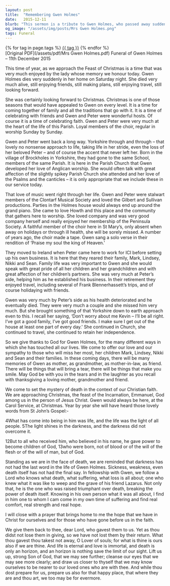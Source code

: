 ```yaml
---
layout: post
title:  "Remembering Gwen Holmes"
date:   2015-12-11
blurb: "This sermon is a tribute to Gwen Holmes, who passed away suddenly. Gwen was a cherished member of the parish, known for her love of music, family, and faith. Despite the loss of her husband, Peter, Gwen remained active and independent, continuing to participate in church activities and travel. The sermon emphasizes the enduring hope found in faith and the comfort of memories."
og_image: "/assets/img/posts/Mrs Gwen Holmes.png"
tags: Funeral
---    
```

<div class="tag-pills">
    {% for tag in page.tags %}
    <a href="{{ site.baseurl }}/tag/{{ tag | slugify }}" class="tag-pill">{{ tag }}</a>
    {% endfor %}
</div>
[Original PDF](/assets/pdf/Mrs Gwen Holmes.pdf)
Funeral of Gwen Holmes – 11th December 2015

This time of year, as we approach the Feast of Christmas is a time that was very much enjoyed by the lady whose memory we honour today. Gwen Holmes dies very suddenly in her home on Saturday night. She died very much alive, still enjoying friends, still making plans, still enjoying travel, still looking forward.

She was certainly looking forward to Christmas. Christmas is one of those seasons that would have appealed to Gwen on every level. It is a time for coming together of family and all the traditions that go with it. It is a time of celebrating with friends and Gwen and Peter were wonderful hosts. Of course it is a time of celebrating faith. Gwen and Peter were very much at the heart of the life of this Parish. Loyal members of the choir, regular in worship Sunday by Sunday.

Gwen and Peter went back a long way. Yorkshire through and through – that lovely no nonsense approach to life, taking life in her stride, even the loss of her beloved Peter – and of course the accent that never left her. Born in the village of Brockholes in Yorkshire, they had gone to the same School, members of the same Parish. It is here in the Parish Church that Gwen developed her love of Anglican worship. She would often talk with great affection of the slightly spikey Parish Church she attended and her love of the Psalms and the canticles – it is only appropriate that we include these in our service today.

That love of music went right through her life. Gwen and Peter were stalwart members of the Clontarf Musical Society and loved the Gilbert and Sullivan productions. Parties in the Holmes house would always end up around the grand piano. She came to love Howth and this place and the community that gathers here to worship. She loved company and was very good company herself and really enjoyed her membership of the Peninsula Society. A faithful member of the choir here in St Mary’s, only absent when away on holidays or through ill health, she will be sorely missed. A number of years ago, the choir made a tape. Gwen sang a solo verse in their rendition of ‘Praise my soul the king of Heaven.’

They moved to Ireland when Peter came here to work for ICI before setting up his own business. It is here that they reared their family, Mark, Lindsey, Nikki and Sean. Family life was very important to Gwen and she would speak with great pride of all her children and her grandchildren and with great affection of her children’s partners. She was very much at Peter’s side, helping him as he established his business. In their retirement they enjoyed travel, including several of Frank Blennerhassett’s trips, and of course holidaying with friends.

Gwen was very much by Peter’s side as his health deteriorated and he eventually died. They were very much a couple and she missed him very much. But she brought something of that Yorkshire down to earth approach even to this. I recall her saying, ‘Don’t worry about me Kevin – I’ll be all right. I’ve got a good family, I’ve got good friends. I make sure I get out of the house at least one part of every day.’ She continued in Church, she continued to travel, she continued to retain her independence.

So we give thanks to God for Gwen Holmes, for the many different ways in which she has touched all our lives. We come to offer our love and our sympathy to those who will miss her most, her children Mark, Lindsey, Nikki and Sean and their families. In these coming days, there will be many memories of Gwen as mother, as grandmother, as mother-in-law, as friend. There will be things that will bring a tear, there will be things that make you smile. May God be with you in the tears and in the laughter as you recall with thanksgiving a loving mother, grandmother and friend.

We come to set the mystery of death in the context of our Christian faith. We are approaching Christmas, the feast of the Incarnation, Emmanuel, God among us in the person of Jesus Christ. Gwen would always be here, at the Carol Service, at Christmas. Year by year she will have heard those lovely words from St John’s Gospel:-

4What has come into being in him was life, and the life was the light of all people. 5The light shines in the darkness, and the darkness did not overcome it.

12But to all who received him, who believed in his name, he gave power to become children of God, 13who were born, not of blood or of the will of the flesh or of the will of man, but of God.

Standing as we are in the face of death, we are reminded that darkness has not had the last word in the life of Gwen Holmes. Sickness, weakness, even death itself has not had the final say. In fellowship with Gwen, we follow a Lord who knows what death, what suffering, what loss is all about; one who knew what it was like to weep and the grave of his friend Lazarus. Not only that, he is the one who was raised triumphant over death, breaking the power of death itself. Knowing in his own person what it was all about, I find in him one to whom I cam come in my own time of suffering and find real comfort, real strength and real hope.

I will close with a prayer that brings home to me the hope that we have in Christ for ourselves and for those who have gone before us in the faith.

We give them back to thee, dear Lord, who gavest them to us. Yet as thou didst not lose them in giving, so we have not lost them by their return. What thou gavest thou takest not away, O Lover of souls; for what is thine is ours also if we are thine. And life is eternal and love is immortal, and death is only an horizon, and an horizon is nothing save the limit of our sight. Lift us up, strong Son of God, that we may see further; cleanse our eyes that we may see more clearly; and draw us closer to thyself that we may know ourselves to be nearer to our loved ones who are with thee. And while thou dost prepare for us, prepare us also for that happy place, that where they are and thou art, we too may be for evermore.
